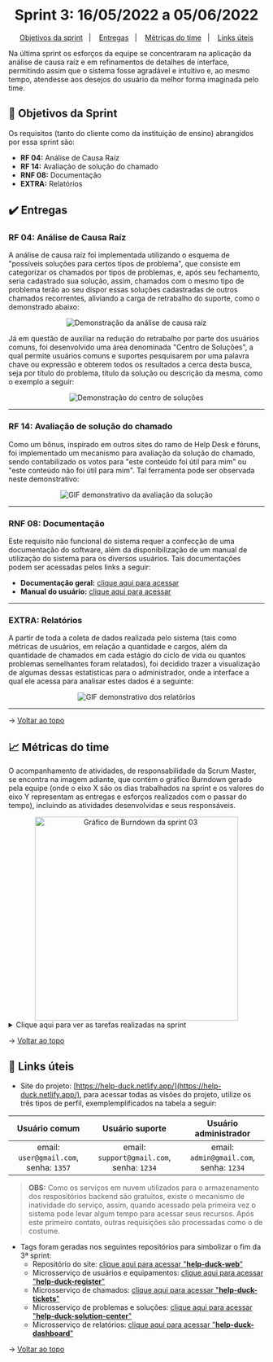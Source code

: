 <span id="topo">

<h1 align="center">Sprint 3: 16/05/2022 a 05/06/2022</h1>

<p align="center">
    <a href="#objetivos">Objetivos da sprint</a> &nbsp |&nbsp &nbsp
    <a href="#entregas">Entregas</a> &nbsp |&nbsp &nbsp
    <a href="#metricas">Métricas do time</a> &nbsp |&nbsp &nbsp
    <a href="#links">Links úteis</a>
</p>

Na última sprint os esforços da equipe se concentraram na aplicação da análise de causa raíz e em refinamentos de detalhes de interface, permitindo assim que o sistema fosse agradável e intuitivo e, ao mesmo tempo, atendesse aos desejos do usuário da melhor forma imaginada pelo time.

<span id="objetivos">
    
## :dart: Objetivos da Sprint
Os requisitos (tanto do cliente como da instituição de ensino) abrangidos por essa sprint são:
- **RF 04:** Análise de Causa Raíz
- **RF 14:** Avaliação de solução do chamado
- **RNF 08:** Documentação
- **EXTRA:** Relatórios

<span id="entregas">
        
## :heavy_check_mark: Entregas

### RF 04: Análise de Causa Raíz

A análise de causa raíz foi implementada utilizando o esquema de "possíveis soluções para certos tipos de problema", que consiste em categorizar os chamados por tipos de problemas, e, após seu fechamento, seria cadastrado sua solução, assim, chamados com o mesmo tipo de problema terão ao seu dispor essas soluções cadastradas de outros chamados recorrentes, aliviando a carga de retrabalho do suporte, como o demonstrado abaixo:

<div align="center">
    <img src="https://user-images.githubusercontent.com/69374340/172081029-eb1b07d3-0329-4dd2-9555-47cef3927551.gif" alt="Demonstração da análise de causa raíz">
</div>

Já em questão de auxiliar na redução do retrabalho por parte dos usuários comuns, foi desenvolvido uma área denominada "Centro de Soluções", a qual permite usuários comuns e suportes pesquisarem por uma palavra chave ou expressão e obterem todos os resultados a cerca desta busca, seja por título do problema, título da solução ou descrição da mesma, como o exemplo a seguir:

<div align="center">
    <img src="https://user-images.githubusercontent.com/69374340/172081062-07d3481e-3134-4be0-9d8e-48ba198ecbad.gif" alt="Demonstração do centro de soluções">
</div>

---

### RF 14: Avaliação de solução do chamado

Como um bônus, inspirado em outros sites do ramo de Help Desk e fóruns, foi implementado um mecanismo para avaliação da solução do chamado, sendo contabilizado os votos para "este conteúdo foi útil para mim" ou "este conteúdo não foi útil para mim". Tal ferramenta pode ser observada neste demonstrativo:

<div align="center">
    <img src="https://user-images.githubusercontent.com/69374340/172081087-91ce72f9-2d2b-4efb-90dc-54f593919b9c.gif" alt="GIF demonstrativo da avaliação da solução">
</div>

---

### RNF 08: Documentação

Este requisito não funcional do sistema requer a confecção de uma documentação do software, além da disponibilização de um manual de utilização do sistema para os diversos usuários. Tais documentações podem ser acessadas pelos links a seguir:

- **Documentação geral:** [clique aqui para acessar](./documentacao_geral.pdf) <br>
- **Manual do usuário:** [clique aqui para acessar](./manual_usuario.pdf)
    
---

### EXTRA: Relatórios

A partir de toda a coleta de dados realizada pelo sistema (tais como métricas de usuários, em relação a quantidade e cargos, além da quantidade de chamados em cada estágio do ciclo de vida ou quantos problemas semelhantes foram relatados), foi decidido trazer a visualização de algumas dessas estatísticas para o administrador, onde a interface a qual ele acessa para analisar estes dados é a seguinte:

<div align="center">
    <img src="https://user-images.githubusercontent.com/69374340/172081104-b82f1a58-d0c8-4722-bee6-ea59430f88d3.gif" alt="GIF demonstrativo dos relatórios">
</div>

---

→ [Voltar ao topo](#topo)

<span id="metricas">

## :chart_with_upwards_trend: Métricas do time

O acompanhamento de atividades, de responsabilidade da Scrum Master, se encontra na imagem adiante, que contém o gráfico Burndown gerado pela equipe (onde o eixo X são os dias trabalhados na sprint e os valores do eixo Y representam as entregas e esforços realizados com o passar do tempo), incluindo as atividades desenvolvidas e seus responsáveis.

<div align="center">
    <img width="400px" src="https://user-images.githubusercontent.com/69374340/172081153-1c256e87-1841-482a-bbb0-27dfbd936678.png" alt="Gráfico de Burndown da sprint 03">
</div> 
    
<details>
   <summary>Clique aqui para ver as tarefas realizadas na sprint</summary>
   <img src="https://user-images.githubusercontent.com/69374340/172081677-2ae07af0-7449-4a75-a413-432d3bc2242c.png">
</details>

→ [Voltar ao topo](#topo)

<span id="links">
    
## :link: Links úteis

- Site do projeto: [https://help-duck.netlify.app/](https://help-duck.netlify.app/), para acessar todas as visões do projeto, utilize os três tipos de perfil, exemplemplificados na tabela a seguir:
    
<div align="center">
    
|             Usuário comum              |              Usuário suporte              |          Usuário administrador          |
| :------------------------------------: | :---------------------------------------: | :-------------------------------------: |
| email: `user@gmail.com`, senha: `1357` | email: `support@gmail.com`, senha: `1234` | email: `admin@gmail.com`, senha: `1234` |
</div>
    
> **OBS:** Como os serviços em nuvem utilizados para o armazenamento dos respositórios backend são gratuitos, existe o mecanismo de inatividade do serviço, assim, quando acessado pela primeira vez o sistema pode levar algum tempo para acessar seus recursos. Após este primeiro contato, outras requisições são processadas como o de costume.

- Tags foram geradas nos seguintes repositórios para simbolizar o fim da 3ª sprint:
  - Repositório do site: [clique aqui para acessar "**help-duck-web**"](https://github.com/The-Bugger-Ducks/help-duck-web)
  - Microsserviço de usuários e equipamentos: [clique aqui para acessar "**help-duck-register**"](https://github.com/The-Bugger-Ducks/help-duck-register)
  - Microsserviço de chamados: [clique aqui para acessar "**help-duck-tickets**"](https://github.com/The-Bugger-Ducks/help-duck-tickets)
  - Microsserviço de problemas e soluções: [clique aqui para acessar "**help-duck-solution-center**"](https://github.com/The-Bugger-Ducks/help-duck-solution-center)
  - Microsserviço de relatórios: [clique aqui para acessar "**help-duck-dashboard**"](https://github.com/The-Bugger-Ducks/help-duck-dashboard)

→ [Voltar ao topo](#topo)
